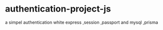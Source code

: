 # authentication-project-js
 a simpel authentication white express ,session ,passport and mysql ,prisma
